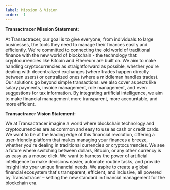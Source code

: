 ```yaml
---
label: Mission & Vision
order: -1
---
```


**Transactracer Mission Statement:**

At Transactracer, our goal is to give everyone, from individuals to large businesses, the tools they need to manage their finances easily and efficiently. We're committed to connecting the old world of traditional finance with the new world of blockchain - the technology that cryptocurrencies like Bitcoin and Ethereum are built on. We aim to make handling cryptocurrencies as straightforward as possible, whether you're dealing with decentralized exchanges (where trades happen directly between users) or centralized ones (where a middleman handles trades). Our solutions go beyond simple transactions: we also cover aspects like salary payments, invoice management, role management, and even suggestions for tax information. By integrating artificial intelligence, we aim to make financial management more transparent, more accountable, and more efficient.

**Transactracer Vision Statement:**

We at Transactracer imagine a world where blockchain technology and cryptocurrencies are as common and easy to use as cash or credit cards. We want to be at the leading edge of this financial revolution, offering a user-friendly platform that makes managing your finances a breeze, whether you're dealing in traditional currencies or cryptocurrencies. We see a future where switching between dollars, Bitcoin, or any other currency is as easy as a mouse click. We want to harness the power of artificial intelligence to make decisions easier, automate routine tasks, and provide insight into your unique financial needs. We aspire to create a global financial ecosystem that's transparent, efficient, and inclusive, all powered by Transactracer – setting the new standard in financial management for the blockchain era.
